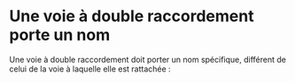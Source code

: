 # Une voie à double raccordement porte un nom

Une voie à double raccordement doit porter un nom spécifique, différent de celui de la voie à laquelle elle est rattachée :

<figure><img src="img/bonnes-pratiques/Capture d’écran 2021-06-24 à 16.41.03.png" alt=""/><figcaption></figcaption></figure>

